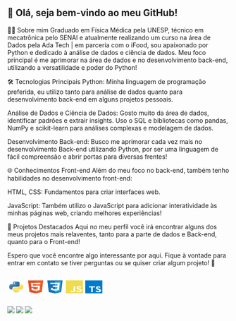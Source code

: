 ## 👋 Olá, seja bem-vindo ao meu GitHub!

👨‍💻 Sobre mim
Graduado em Física Médica pela UNESP, técnico em mecatrônica pelo SENAI e atualmente realizando um curso na área de Dados pela Ada Tech | em parceria com o iFood, sou apaixonado por Python e dedicado à análise de dados e ciência de dados. Meu foco principal é me aprimorar na área de dados e no desenvolvimento back-end, utilizando a versatilidade e poder do Python!

🛠️ Tecnologias Principais
Python: Minha linguagem de programação preferida, eu utilizo tanto para análise de dados quanto para desenvolvimento back-end em alguns projetos pessoais.

Análise de Dados e Ciência de Dados: Gosto muito da área de dados, identificar padrões e extrair insights. Uso o SQL e bibliotecas como pandas, NumPy e scikit-learn para análises complexas e modelagem de dados.

Desenvolvimento Back-end: Busco me aprimorar cada vez mais no desenvolvimento Back-end utilizando Python, por ser uma linguagem de fácil compreensão e abrir portas para diversas frentes! 

🌐 Conhecimentos Front-end
Além do meu foco no back-end, também tenho habilidades no desenvolvimento front-end:

HTML, CSS: Fundamentos para criar interfaces web.

JavaScript: Também utilizo o JavaScript para adicionar interatividade às minhas páginas web, criando melhores experiências!

🚀 Projetos Destacados
Aqui no meu perfil você irá encontrar alguns dos meus projetos mais relaventes, tanto para a parte de dados e Back-end, quanto para o Front-end!

Espero que você encontre algo interessante por aqui. Fique à vontade para entrar em contato se tiver perguntas ou se quiser criar algum projeto! 🚀


<div style="display: inline_block"><br>
  <img align="center" alt="Python" height="30" width="40" src="https://raw.githubusercontent.com/devicons/devicon/master/icons/python/python-original.svg">
  <img align="center" alt="HTML" height="30" width="40" src="https://raw.githubusercontent.com/devicons/devicon/master/icons/html5/html5-original.svg">
  <img align="center" alt="CSS" height="30" width="40" src="https://raw.githubusercontent.com/devicons/devicon/master/icons/css3/css3-original.svg">
  <img align="center" alt="Js" height="30" width="40" src="https://raw.githubusercontent.com/devicons/devicon/master/icons/javascript/javascript-plain.svg">
  <img align="center" alt="Ts" height="30" width="40" src="https://raw.githubusercontent.com/devicons/devicon/master/icons/typescript/typescript-plain.svg">
</div>
  
  ##
 
<div> 
  <a href="https://instagram.com/ptkwan" target="_blank"><img src="https://img.shields.io/badge/-Instagram-%23E4405F?style=for-the-badge&logo=instagram&logoColor=white" target="_blank"></a>
  <a href="https://www.linkedin.com/in/patrick-kwan-617296220/" target="_blank"><img src="https://img.shields.io/badge/-LinkedIn-%230077B5?style=for-the-badge&logo=linkedin&logoColor=white" target="_blank"></a> 
  <a href = "mailto:p.kwan@unesp.br"><img src="https://img.shields.io/badge/-Gmail-%23333?style=for-the-badge&logo=gmail&logoColor=white" target="_blank"></a>
  
</div>
